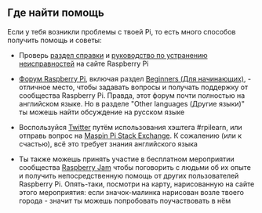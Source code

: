 ## Где найти помощь

Если у тебя возникли проблемы с твоей Pi, то есть много способов получить помощь и советы:

+ Проверь [раздел справки](https://www.raspberrypi.org/help/) и [руководство по устранению неисправностей](https://www.raspberrypi.org/learning/troubleshooting-guide/) на сайте Raspberry Pi

+ [Форум Raspberry Pi](https://www.raspberrypi.org/forums), включая раздел [Beginners (Для начинающих)](https://www.raspberrypi.org/forums/viewforum.php?f=91), - отличное место, чтобы задавать вопросы и получать поддержку от сообщества Raspberry Pi. Правда, этот форум почти полностью на английском языке. Но в разделе "Other languages (Другие языки)" ты можешь найти обсуждение на русском языке

+ Воспользуйся [Twitter](https://twitter.com) путём использования хэштега #rpilearn, или отправь вопрос на [Maspin Pi Stack Exchange](https://raspberrypi.stackexchange.com/). К сожалению (или к счастью), всё это требует знания английского языка

+ Ты также можешь принять участие в бесплатном мероприятии сообщества [Raspberry Jam](https://rpf.io/jam) чтобы поговорить с людьми об их опыте и получить непосредственную помощь от других пользователей Raspberry Pi. Опять-таки, посмотри на карту, нарисованную на сайте этого мероприятия: если значок-малинка нарисован возле твоего города - значит ты можешь попробовать поучаствовать в нём